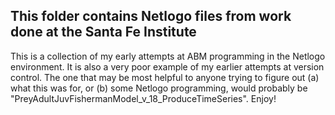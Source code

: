 ## This folder contains Netlogo files from work done at the Santa Fe Institute

This is a collection of my early attempts at ABM programming in the Netlogo environment. It is also a very poor example of my earlier attempts at version control. The one that may be most helpful to anyone trying to figure out (a) what this was for, or (b) some Netlogo programming, would probably be "PreyAdultJuvFishermanModel_v_18_ProduceTimeSeries". Enjoy!
